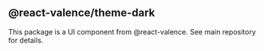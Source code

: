 ## @react-valence/theme-dark 

This package is a UI component from @react-valence. See main repository for details.